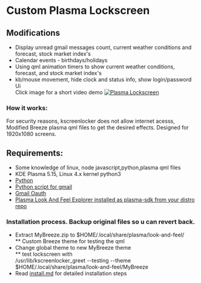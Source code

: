 # Custom Plasma Lockscreen
## Modifications
* Display unread gmail messages count, current weather conditions and forecast, stock market index's
* Calendar events - birthdays/holidays
* Using qml animation timers to show current weather conditions, forecast, and stock market index's
* kb/mouse movement, hide clock and status info, show login/password Ui <br/>
Click image for a short video demo
[![Plasma Lockscreen](lockscreen.png)](https://user-images.githubusercontent.com/9554887/137651273-b48f7208-2461-436c-b146-abd574601509.mp4)


### How it works:
For security reasons, kscreenlocker does not allow internet acesss, 
Modified Breeze plasma qml files to get the desired effects. Designed for 1920x1080 screens. <br/>

## Requirements:
* Some knowledge of linux, node javascript,python,plasma qml files
* KDE Plasma 5.15, Linux 4.x kernel python3 <br/>
* [Python](https://www.python.org/download/releases/3.0/) <br/>
* [Python script for gmail](https://github.com/akora/gmail-message-counter-python)
* [Gmail Oauth](https://developers.google.com/gmail/api/quickstart/python)
* [Plasma Look And Feel Explorer installed as plasma-sdk from your distro repo](
      https://userbase.kde.org/Plasma/Create_a_Look_and_Feel_Package)

### Installation process. Backup original files so u can revert back.

* Extract MyBreeze.zip to $HOME/.local/share/plasma/look-and-feel/ <br/>
   ** Custom Breeze theme for testing the qml <br/>
* Change global theme to new MyBreeze theme <br/>
  ** test lockscreen with <br/>
      /usr/lib/kscreenlocker_greet --testing --theme $HOME/.local/share/plasma/look-and-feel/MyBreeze   <br/>
 * Read [install.md](install.md) for detailed installation steps

